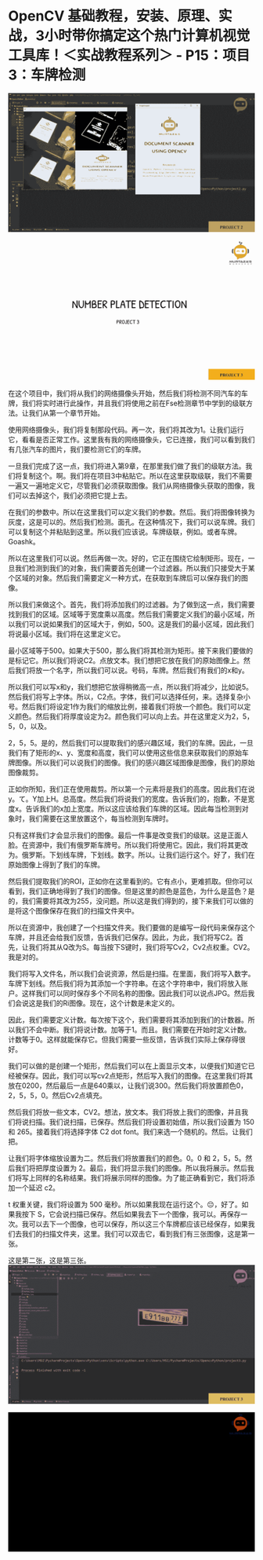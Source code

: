 # OpenCV 基础教程，安装、原理、实战，3小时带你搞定这个热门计算机视觉工具库！＜实战教程系列＞ - P15：项目3：车牌检测 

![](img/0e09dc4e2f876e78a723795998668d6e_0.png)

![](img/0e09dc4e2f876e78a723795998668d6e_1.png)

在这个项目中，我们将从我们的网络摄像头开始，然后我们将检测不同汽车的车牌，我们将实时进行此操作，并且我们将使用之前在Fse检测章节中学到的级联方法。让我们从第一个章节开始。

使用网络摄像头，我们将复制那段代码。再一次，我们将其改为1。让我们运行它，看看是否正常工作。这里我有我的网络摄像头，它已连接，我们可以看到我们有几张汽车的图片，我们要检测它们的车牌。

一旦我们完成了这一点，我们将进入第9章，在那里我们做了我们的级联方法。我们将复制这个。啊。我们将在项目3中粘贴它。所以在这里获取级联，我们不需要一遍又一遍地定义它，尽管我们必须获取图像。我们从网络摄像头获取的图像，我们可以去掉这个，我们必须把它提上去。

在我们的参数中。所以在这里我们可以定义我们的参数。然后。我们将图像转换为灰度，这是可以的。然后我们检测。面孔。在这种情况下，我们可以说车牌。我们可以复制这个并粘贴到这里。所以我们应该说。车牌级联，例如。或者车牌。Goashk。

所以在这里我们可以说。然后再做一次。好的，它正在围绕它绘制矩形。现在，一旦我们检测到我们的对象，我们需要首先创建一个过滤器。所以我们只接受大于某个区域的对象。然后我们需要定义一种方式，在获取到车牌后可以保存我们的图像。

所以我们来做这个。首先，我们将添加我们的过滤器。为了做到这一点，我们需要找到我们的区域。区域等于宽度乘以高度。然后我们需要定义我们的最小区域，所以我们可以说如果我们的区域大于，例如，500。这是我们的最小区域，因此我们将说最小区域。我们将在这里定义它。

最小区域等于500。如果大于500，那么我们将其检测为矩形。接下来我们要做的是标记它。所以我们将说C2。点放文本。我们想把它放在我们的原始图像上。然后我们将放一个名字，所以我们可以说。号码，车牌。然后我们有我们的x和y。

所以我们可以写x和y，我们想把它放得稍微高一点，所以我们将减少，比如说5。然后我们将写上字体。所以，C2点。字体，我们可以选择任何，来。选择复杂小号。然后我们将设定1作为我们的缩放比例，接着我们将放一个颜色。我们可以定义颜色。然后我们将厚度设定为2。颜色我们可以向上去。并在这里定义为2，5，5，0，以及。

2，5，5。是的，然后我们可以提取我们的感兴趣区域，我们的车牌。因此，一旦我们有了矩形的x、y、宽度和高度，我们可以使用这些信息来获取我们的原始车牌图像。所以我们可以说我们的图像。我们的感兴趣区域图像是图像，我们的原始图像裁剪。

正如你所知，我们正在使用裁剪。所以第一个元素将是我们的高度。因此我们在说y。て。Y加上H。总高度。然后我们将说我们的宽度。告诉我们的，抱歉，不是宽度x。告诉我们的x加上宽度。所以这应该给我们车牌的区域。因此每当检测到对象时，我们需要在这里放置这个，每当检测到车牌时。

只有这样我们才会显示我们的图像。最后一件事是改变我们的级联。这是正面人脸。在资源中，我们有俄罗斯车牌号。所以我们将使用它。因此，我们将其更改为。俄罗斯。下划线车牌，下划线。数字。所以。让我们运行这个。好了，我们在原始图像上得到了我们的车牌。

然后我们提取我们的ROI，正如你在这里看到的。它有点小，更难抓取。但你可以看到，我们正确地得到了我们的图像。但是这里的颜色是蓝色，为什么是蓝色？是的，我们需要将其改为255，没问题。所以这是我们得到的，接下来我们可以做的是将这个图像保存在我们的扫描文件夹中。

所以在资源中，我创建了一个扫描文件夹。我们要做的是编写一段代码来保存这个车牌，并且还会给我们反馈，告诉我们已保存。因此，为此，我们将写C2。首先，让我们将其从Q改为S。每当按下S键时，我们将写Cv2，Cv2点权重。CV2。我是对的。

我们将写入文件名，所以我们会说资源，然后是扫描。在里面，我们将写入数字。车牌下划线。然后我们将为其添加一个字符串。在这个字符串中，我们将放入账户。这样我们可以同时保存多个不同名称的图像。因此我们可以说点JPG。然后我们会说这是我们的Ri图像。现在，这个计数是未定义的。

因此，我们需要定义计数。每次按下这个，我们需要将其添加到我们的计数器。所以我们不会中断。我们将说计数。加等于1。而且。我们需要在开始时定义计数。计数等于0。这样就能保存它。但我们需要一些反馈，告诉我们实际上保存得很好。

我们可以做的是创建一个矩形，然后我们可以在上面显示文本，以便我们知道它已经被保存。因此，我们可以写cv2点矩形，然后写入我们的图像。在这里我们将其放在0200，然后最后一点是640乘以，让我们说300。然后我们将放置颜色0，2，5，5，0。然后Cv2点填充。

然后我们将放一些文本，CV2。想法，放文本。我们将放上我们的图像，并且我们将说扫描。我们说扫描，已保存。然后我们将设置初始值，所以我们设置为 150 和 265。接着我们将选择字体 C2 dot font。我们来选一个随机的。然后。让我们把。

让我们将字体缩放设置为二。然后我们将放置我们的颜色。0。0 和 2，5，5。然后我们将把厚度设置为 2。最后，我们将显示我们的图像。所以我将展示。然后我们将写上同样的名称结果。我们将展示同样的图像。为了能正确看到它，我们将添加一个延迟 c2。

t 权重关键，我们将设置为 500 毫秒。所以如果我现在运行这个。😔，好了。如果我按下 S，它会说扫描已保存。然后如果我去下一个图像，我可以。再保存一次。我可以去下一个图像，也可以保存，所以这三个车牌都应该已经保存，如果我们去我们的扫描文件夹，这里。我们可以双击它，看到我们有三张图像，这是第一张。

这是第二张，这是第三张。![](img/0e09dc4e2f876e78a723795998668d6e_3.png)

![](img/0e09dc4e2f876e78a723795998668d6e_4.png)

